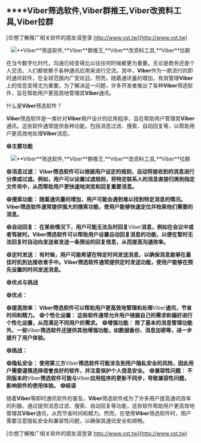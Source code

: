 ## ****Viber**筛选软件,**Viber**群推王,**Viber**改资料工具,**Viber**拉群**

[😍想了解推广相关软件的朋友请登录 http://www.vst.tw](http://www.vst.tw)

 <center><img src="https://vst.tw/MP4/tuiguang/png/8.png" alt="**Viber**筛选软件,**Viber**群推王,**Viber**改资料工具,**Viber**拉群"></center>

在当今数字化时代，沟通已经变得比以往任何时候都更为重要。无论是商务还是个人交流，人们都依赖于各种通讯应用来进行交流。其中，**Viber**作为一款流行的即时通讯软件，在全球范围内广受欢迎。然而，随着通讯量的增加，有效管理**Viber**上的信息变得尤为重要。为了解决这一问题，许多开发者推出了各种**Viber**筛选软件，旨在帮助用户更高效地管理其**Viber**通讯。

什么是**Viber**筛选软件？

**Viber**筛选软件是一类针对**Viber**用户设计的应用程序，旨在帮助用户管理其**Viber**通讯。这些软件通常提供各种功能，包括消息过滤、搜索、自动回复等，以帮助用户更高效地处理**Viber**消息。

**😄主要功能**

 <center><img src="https://vst.tw/MP4/tuiguang/png/5.png" alt="**Viber**筛选软件,**Viber**群推王,**Viber**改资料工具,**Viber**拉群"></center>

**😄消息过滤： **Viber**筛选软件可以根据用户设定的规则，自动将接收到的消息进行分类或过滤。例如，用户可以设置过滤规则，将特定联系人的消息直接归类到指定文件夹中，从而帮助用户更快速地浏览和回复重要消息。**

**😄搜索功能： 随着通讯量的增加，用户可能会遇到难以找到特定消息的情况。**Viber**筛选软件通常提供强大的搜索功能，使用户能够快速定位并检索他们需要的消息。**

**😄自动回复： 在某些情况下，用户可能无法及时回复**Viber**消息，例如在会议中或者驾驶时。**Viber**筛选软件可以帮助用户设置自动回复消息的功能，以便在暂时无法回复时自动向发送者发送一条预设的回复信息，从而提高沟通效率。**

**😄定时发送： 有时候，用户可能希望在特定时间发送消息，以确保消息能够在最佳时机到达接收者手中。**Viber**筛选软件通常提供定时发送功能，使用户能够在预先设置的时间发送消息。**

**😄优点与挑战**

**😄优点：**

**😄提高效率： **Viber**筛选软件可以帮助用户更高效地管理和处理**Viber**通讯，节省时间和精力。**
**😄个性化设置： 这些软件通常允许用户根据自己的需求和偏好进行个性化设置，从而满足不同用户的需求。**
**😄增强功能： 除了基本的消息管理功能外，一些**Viber**筛选软件还提供其他增强功能，如数据备份、消息加密等，进一步提升了用户体验。**

**😄挑战：**

**😄隐私安全： 使用第三方**Viber**筛选软件可能涉及到用户隐私安全的风险，因此用户需要谨慎选择信誉良好的软件，并注意保护个人信息安全。**
**😄兼容性问题： 不同版本的**Viber**筛选软件可能与**Viber**应用程序的更新不同步，导致兼容性问题，影响软件的使用体验。**
**😄结语**

随着**Viber**等即时通讯软件的普及，**Viber**筛选软件成为了许多用户提高通讯效率的利器。通过提供消息过滤、搜索、自动回复等功能，这些软件帮助用户更高效地管理其**Viber**通讯，从而节省时间和精力。然而，在使用**Viber**筛选软件时，用户需要注意隐私安全和兼容性问题，以确保其通讯安全和顺畅。

[😍想了解推广相关软件的朋友请登录 http://www.vst.tw](http://www.vst.tw)



